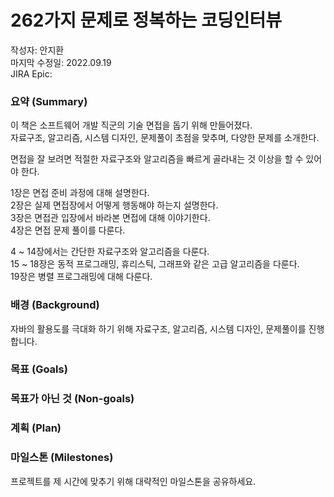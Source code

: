 # 262가지 문제로 정복하는 코딩인터뷰

작성자: 안지환  
마지막 수정일: 2022.09.19  
JIRA Epic:

### 요약 (Summary)
이 책은 소프트웨어 개발 직군의 기술 면접을 돕기 위해 만들어졌다.   
자료구조, 알고리즘, 시스템 디자인, 문제풀이 초점을 맞추며, 다양한 문제를 소개한다. 

면접을 잘 보려면 적절한 자료구조와 알고리즘을 빠르게 골라내는 것 이상을 할 수 있어야 한다.

1장은 면접 준비 과정에 대해 설명한다.  
2장은 실제 면접장에서 어떻게 행동해야 하는지 설명한다.  
3장은 면접관 입장에서 바라본 면접에 대해 이야기한다.  
4장은 면접 문제 풀이를 다룬다.

4 ~ 14장에서는 간단한 자료구조와 알고리즘을 다룬다.  
15 ~ 18장은 동적 프로그래밍, 휴리스틱, 그래프와 같은 고급 알고리즘을 다룬다.  
19장은 병렬 프로그래밍에 대해 다룬다.

### 배경 (Background) 
자바의 활용도를 극대화 하기 위해 자료구조, 알고리즘, 시스템 디자인, 문제풀이를 진행합니다.  

### 목표 (Goals)


### 목표가 아닌 것 (Non-goals) 
  

### 계획 (Plan)
  


### 마일스톤 (Milestones)
프로젝트를 제 시간에 맞추기 위해 대략적인 마일스톤을 공유하세요.

